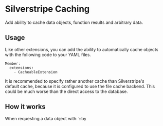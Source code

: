 Silverstripe Caching
====================

Add ability to cache data objects, function results and arbitrary data.

## Usage

Like other extensions, you can add the ability to automatically cache objects with the following code to your YAML files.

```
Member:
  extensions:
    - CacheableExtension
```

It is recommended to specify rather another cache than Silverstripe's default cache, because it is configured to use the
file cache backend. This could be much worse than the direct access to the database.

## How it works

When requesting a data object with `<ClassName>::by